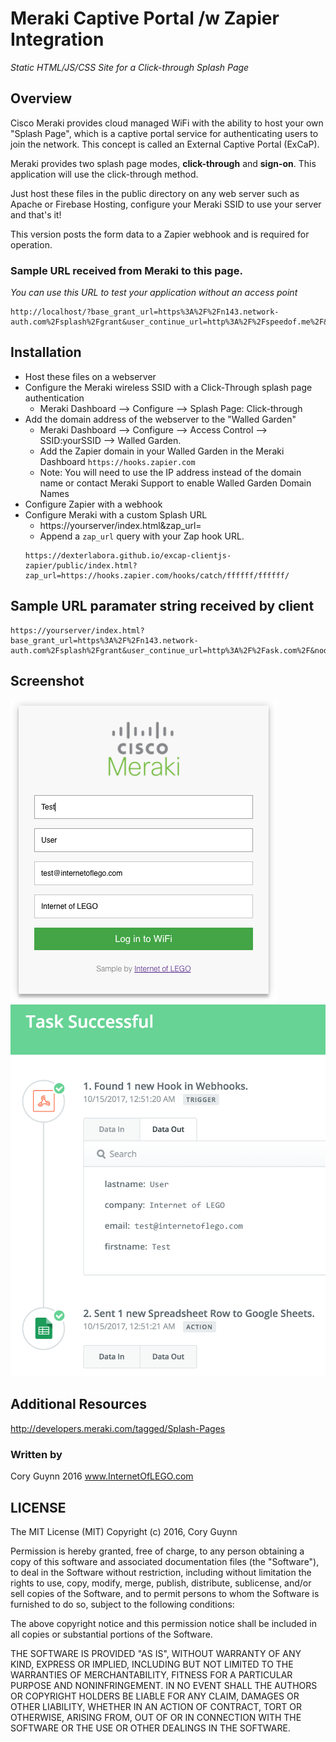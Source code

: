 
#  Meraki Captive Portal /w Zapier Integration
*Static HTML/JS/CSS Site for a Click-through Splash Page*

## Overview
Cisco Meraki provides cloud managed WiFi with the ability to host your own "Splash Page", which is a captive portal service for authenticating users to join the network. This concept is called an External Captive Portal (ExCaP). 

Meraki provides two splash page modes, **click-through** and **sign-on**. This application will use the click-through method.

Just host these files in the public directory on any web server such as Apache or Firebase Hosting, configure your Meraki SSID to use your server and that's it!

This version posts the form data to a Zapier webhook and is required for operation. 




### Sample URL received from Meraki to this page.
*You can use this URL to test your application without an access point*
```
http://localhost/?base_grant_url=https%3A%2F%2Fn143.network-auth.com%2Fsplash%2Fgrant&user_continue_url=http%3A%2F%2Fspeedof.me%2F&node_id=149624922840090&node_mac=88:15:44:60:1c:1a&gateway_id=149624922840090&client_ip=10.255.60.208&client_mac=f4:5c:89:9b:17:67
```

## Installation
* Host these files on a webserver
* Configure the Meraki wireless SSID with a Click-Through splash page authentication
    * Meraki Dashboard --> Configure --> Splash Page: Click-through
* Add the domain address of the webserver to the "Walled Garden" 
    * Meraki Dashboard --> Configure --> Access Control --> SSID:yourSSID --> Walled Garden.
    * Add the Zapier domain in your Walled Garden in the Meraki Dashboard `https://hooks.zapier.com`
    * Note: You will need to use the IP address instead of the domain name or contact Meraki Support to enable Walled Garden Domain Names
* Configure Zapier with a webhook
* Configure Meraki with a custom Splash URL
   * https://yourserver/index.html&zap_url=
   * Append a ```zap_url``` query with your Zap hook URL.
   ```
   https://dexterlabora.github.io/excap-clientjs-zapier/public/index.html?zap_url=https://hooks.zapier.com/hooks/catch/ffffff/ffffff/
   ```
  



## Sample URL paramater string received by client
```
https://yourserver/index.html?base_grant_url=https%3A%2F%2Fn143.network-auth.com%2Fsplash%2Fgrant&user_continue_url=http%3A%2F%2Fask.com%2F&node_id=149624921787028&node_mac=88:15:44:50:0a:94&gateway_id=149624921787028&client_ip=10.110.154.195&client_mac=60:e3:ac:f7:48:08:22&zap_url=https://hooks.zapier.com/hooks/catch/ffffff/ffffff/
```

## Screenshot
![alt screenshot](screenshot.png)
![alt zapier screenshot](zapier-screenshot.png)


## Additional Resources
http://developers.meraki.com/tagged/Splash-Pages

### Written by 
Cory Guynn
2016
www.InternetOfLEGO.com


## LICENSE
The MIT License (MIT)
Copyright (c) 2016, Cory Guynn

Permission is hereby granted, free of charge, to any person obtaining a copy of this software and associated documentation files (the "Software"), to deal in the Software without restriction, including without limitation the rights to use, copy, modify, merge, publish, distribute, sublicense, and/or sell copies of the Software, and to permit persons to whom the Software is furnished to do so, subject to the following conditions:

The above copyright notice and this permission notice shall be included in all copies or substantial portions of the Software.

THE SOFTWARE IS PROVIDED "AS IS", WITHOUT WARRANTY OF ANY KIND, EXPRESS OR IMPLIED, INCLUDING BUT NOT LIMITED TO THE WARRANTIES OF MERCHANTABILITY, FITNESS FOR A PARTICULAR PURPOSE AND NONINFRINGEMENT. IN NO EVENT SHALL THE AUTHORS OR COPYRIGHT HOLDERS BE LIABLE FOR ANY CLAIM, DAMAGES OR OTHER LIABILITY, WHETHER IN AN ACTION OF CONTRACT, TORT OR OTHERWISE, ARISING FROM, OUT OF OR IN CONNECTION WITH THE SOFTWARE OR THE USE OR OTHER DEALINGS IN THE SOFTWARE.
